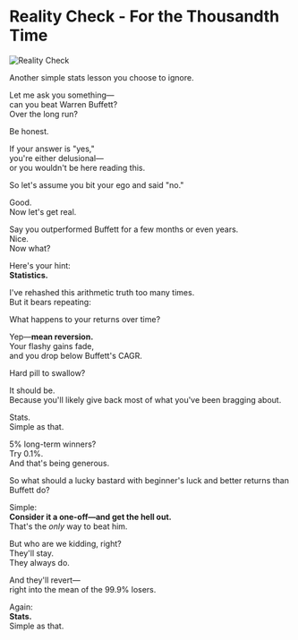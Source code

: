 # Reality Check - For the Thousandth Time

![Reality Check](images/20250408-02.png)

Another simple stats lesson you choose to ignore.

Let me ask you something—  
can you beat Warren Buffett?  
Over the long run?

Be honest.

If your answer is "yes,"  
you're either delusional—  
or you wouldn't be here reading this.

So let's assume you bit your ego and said "no."

Good.  
Now let's get real.

Say you outperformed Buffett for a few months or even years.  
Nice.  
Now what?

Here's your hint:  
**Statistics.**

I've rehashed this arithmetic truth too many times.  
But it bears repeating:

What happens to your returns over time?

Yep—**mean reversion.**  
Your flashy gains fade,  
and you drop below Buffett's CAGR.

Hard pill to swallow?

It should be.  
Because you'll likely give back most of what you've been bragging about.

Stats.  
Simple as that.

5% long-term winners?  
Try 0.1%.  
And that's being generous.

So what should a lucky bastard with beginner's luck and better returns than Buffett do?

Simple:  
**Consider it a one-off—and get the hell out.**  
That's the *only* way to beat him.

But who are we kidding, right?  
They'll stay.  
They always do.  

And they'll revert—  
right into the mean of the 99.9% losers.

Again:  
**Stats.**  
Simple as that.
